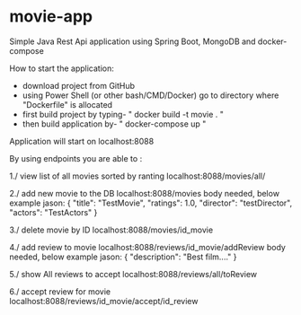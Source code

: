 # movie-app

Simple Java Rest Api application using Spring Boot, MongoDB and docker-compose


How to start the application:

- download project from GitHub
- using Power Shell (or other bash/CMD/Docker) go to directory where "Dockerfile" is allocated
- first build project by typing- " docker build -t movie . " 
- then build application by- " docker-compose up "

Application will start on localhost:8088


By using endpoints you are able to :

1./ view list of all movies sorted by ranting
localhost:8088/movies/all/

2./ add new movie to the DB
localhost:8088/movies
body needed, below example jason:
    {
        "title": "TestMovie",
        "ratings": 1.0,
        "director": "testDirector",
        "actors": "TestActors"
    }
    
3./ delete movie by ID
localhost:8088/movies/id_movie

4./ add review to movie
localhost:8088/reviews/id_movie/addReview
body needed, below example jason:
    {
        "description": "Best film...."
    }

5./ show All reviews to accept
localhost:8088/reviews/all/toReview

6./ accept review for movie
localhost:8088/reviews/id_movie/accept/id_review
